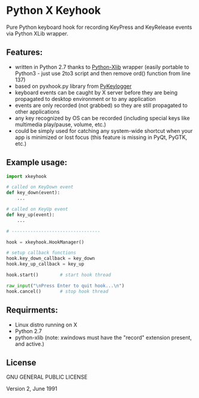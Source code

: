 Python X Keyhook
=========

Pure Python keyboard hook for recording KeyPress and KeyRelease events via Python XLib wrapper.

Features:
-----

  - written in Python 2.7 thanks to [Python-Xlib][1] wrapper (easily portable to Python3 - just use 2to3 script and then remove ord() function from line 137)
  - based on pyxhook.py library from [PyKeylogger][2]
  - keyboard events can be caught by X server before they are being propagated to desktop environment or to any application
  - events are only recorded (not grabbed) so they are still propagated to other applications
  - any key recognized by OS can be recorded (including special keys like multimedia play/pause, volume, etc.)
  - could be simply used for catching any system-wide shortcut when your app is minimized or lost focus (this feature is missing in PyQt, PyGTK, etc.)


Example usage:
----

```python
import xkeyhook

# called on KeyDown event
def key_down(event):
    ...

# called on KeyUp event
def key_up(event):
    ...

# ---------------------------------

hook = xkeyhook.HookManager()

# setup callback functions
hook.key_down_callback = key_down
hook.key_up_callback = key_up

hook.start()        # start hook thread

raw_input("\nPress Enter to quit hook...\n")
hook.cancel()       # stop hook thread
```

Requirments:
-----------

- Linux distro running on X
- Python 2.7
- python-xlib (note: xwindows must have the "record" extension present, and active.)

License
----

GNU GENERAL PUBLIC LICENSE

Version 2, June 1991


[1]:http://python-xlib.sourceforge.net/
[2]:http://sourceforge.net/projects/pykeylogger/

